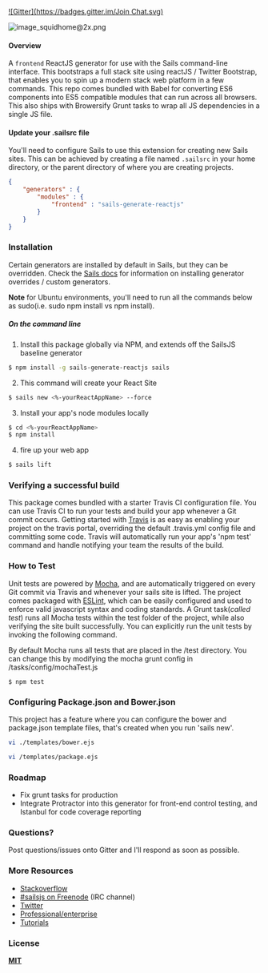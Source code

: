 [![Gitter](https://badges.gitter.im/Join Chat.svg)](https://gitter.im/erikschlegel/sails-generate-reactjs?utm_source=badge&utm_medium=badge&utm_campaign=pr-badge&utm_content=badge)

![image_squidhome@2x.png](http://i.imgur.com/RIvu9.png)

#### Overview
A `frontend` ReactJS generator for use with the Sails command-line interface. This bootstraps a full stack site using reactJS / Twitter Bootstrap, that enables you to spin up a modern stack web platform in a few commands. This repo comes bundled with Babel for converting ES6 components into ES5 compatible modules that can run across all browsers. This also ships with Browersify Grunt tasks to wrap all JS dependencies in a single JS file. 

#### Update your .sailsrc file
You'll need to configure Sails to use this extension for creating new Sails sites. This can be achieved by creating a file named `.sailsrc` in your home directory, or the parent directory of where you are creating projects. 
```json
{
    "generators" : {
        "modules" : {
            "frontend" : "sails-generate-reactjs"
        }
    }
}
```

### Installation
Certain generators are installed by default in Sails, but they can be overridden.  Check the [Sails docs](http://sailsjs.org/#!documentation) for information on installing generator overrides / custom generators. 

**Note** for Ubuntu environments, you'll need to run all the commands below as sudo(i.e. sudo npm install vs npm install).

##### On the command line
1. Install this package globally via NPM, and extends off the SailsJS baseline generator
```sh
$ npm install -g sails-generate-reactjs sails
```

2. This command will create your React Site
```sh
$ sails new <%-yourReactAppName> --force
```

3. Install your app's node modules locally
```sh
$ cd <%-yourReactAppName>
$ npm install
```

4. fire up your web app
```sh
$ sails lift
```
### Verifying a successful build

This package comes bundled with a starter Travis CI configuration file. You can use Travis CI to run your tests and build your app whenever a Git commit occurs. Getting started with [Travis](https://travis-ci.com/) is as easy as enabling your project on the travis portal, overriding the default .travis.yml config file and committing some code. Travis will automatically run your app's 'npm test' command and handle notifying your team the results of the build. 

### How to Test

Unit tests are powered by [Mocha](http://mochajs.org/), and are automatically triggered on every Git commit via Travis and whenever your sails site is lifted. The project comes packaged with [ESLint](http://eslint.org/), which can be easily configured and used to enforce valid javascript syntax and coding standards. A Grunt task(<i>called test</i>) runs all Mocha tests within the test folder of the project, while also verifying the site built successfully. You can explicitly run the unit tests by invoking the following command. 

By default Mocha runs all tests that are placed in the /test directory. You can change this by modifying the mocha grunt config in /tasks/config/mochaTest.js

```shell
$ npm test
```
### Configuring Package.json and Bower.json

This project has a feature where you can configure the bower and package.json template files, that's created when you run 'sails new'. 

```sh
vi ./templates/bower.ejs
```

```sh
vi /templates/package.ejs
```

### Roadmap
* Fix grunt tasks for production
* Integrate Protractor into this generator for front-end control testing, and Istanbul for code coverage reporting

### Questions?

Post questions/issues onto Gitter and I'll respond as soon as possible.

### More Resources

- [Stackoverflow](http://stackoverflow.com/questions/tagged/sails.js)
- [#sailsjs on Freenode](http://webchat.freenode.net/) (IRC channel)
- [Twitter](https://twitter.com/sailsjs)
- [Professional/enterprise](https://github.com/balderdashy/sails-docs/blob/master/FAQ.md#are-there-professional-support-options)
- [Tutorials](https://github.com/balderdashy/sails-docs/blob/master/FAQ.md#where-do-i-get-help)

### License

**[MIT](./LICENSE)**
